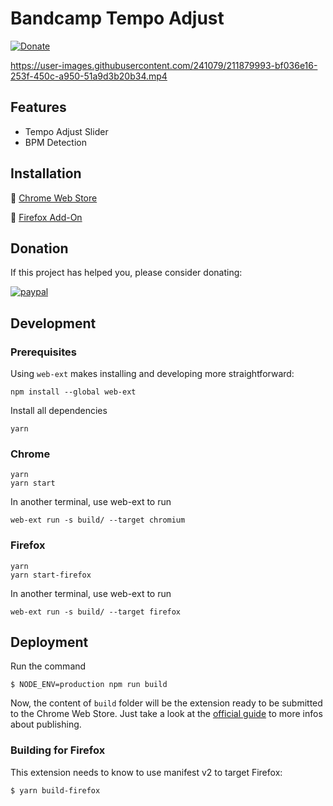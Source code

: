 # Bandcamp Tempo Adjust
[![Donate](https://img.shields.io/badge/Donate-PayPal-green.svg)]([YOUR_EMAIL_CODE](https://www.paypal.com/donate/?business=8PMHBGHW49248&no_recurring=0&item_name=Your+donation+will+contribute+to+the+continued+development+of+Bandcamp+Tempo+Adjust+and+other+free+tools+for+DJs&currency_code=USD))


https://user-images.githubusercontent.com/241079/211879993-bf036e16-253f-450c-a950-51a9d3b20b34.mp4

## Features

- Tempo Adjust Slider
- BPM Detection

## Installation

🔗 [Chrome Web Store](https://chrome.google.com/webstore/detail/bandcamp-tempo-slider/iniomjoihcjgakkfaebmcbnhmiobppel)

🔗 [Firefox Add-On](https://addons.mozilla.org/en-US/firefox/addon/bandcamp-tempo-adjust/)

## Donation

If this project has helped you, please consider donating:

[![paypal](https://www.paypalobjects.com/en_US/i/btn/btn_donateCC_LG.gif)](https://www.paypal.com/donate/?business=8PMHBGHW49248&no_recurring=0&item_name=Your+donation+will+contribute+to+the+continued+development+of+Bandcamp+Tempo+Adjust+and+other+free+tools+for+DJs&currency_code=USD)

## Development

### Prerequisites

Using `web-ext` makes installing and developing more straightforward:

```
npm install --global web-ext
```

Install all dependencies

```
yarn
```

### Chrome

```
yarn
yarn start
```

In another terminal, use web-ext to run

```
web-ext run -s build/ --target chromium
```

### Firefox

```
yarn
yarn start-firefox
```

In another terminal, use web-ext to run

```
web-ext run -s build/ --target firefox
```

## Deployment

Run the command

```
$ NODE_ENV=production npm run build
```

Now, the content of `build` folder will be the extension ready to be submitted to the Chrome Web Store. Just take a look at the [official guide](https://developer.chrome.com/webstore/publish) to more infos about publishing.

### Building for Firefox

This extension needs to know to use manifest v2 to target Firefox:

```
$ yarn build-firefox
```
